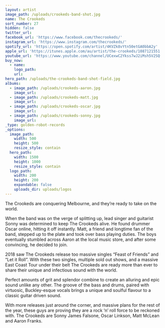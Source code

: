 ```yaml
---
layout: artist
image_path: /uploads/crookeds-band-shot.jpg
name: The Crookeds
sort_number: 27
hidden: false
twitter_url:
facebook_url: 'https://www.facebook.com/thecrookeds/'
instagram_url: 'https://www.instagram.com/thecrookeds/'
spotify_url: 'https://open.spotify.com/artist/4KVZk8vYtn50etGA0bbA2y'
apple_url: 'https://itunes.apple.com/au/artist/the-crookeds/1087121551'
youtube_url: 'https://www.youtube.com/channel/UCexwC2Ykss7wJ2iMsh5V2SQ'
buy_now:
  - name:
    logo_path:
    url:
hero_path: /uploads/the-crookeds-band-shot-field.jpg
albums:
  - image_path: /uploads/crookeds-aaron.jpg
    image_url:
  - image_path: /uploads/crookeds-matt.jpg
    image_url:
  - image_path: /uploads/crookeds-oscar.jpg
    image_url:
  - image_path: /uploads/crookeds-sonny.jpg
    image_url:
_type: golden-robot-records
_options:
  image_path:
    width: 500
    height: 500
    resize_style: contain
  hero_path:
    width: 1500
    height: 1000
    resize_style: contain
  logo_path:
    width: 200
    height: 200
    expandable: false
    uploads_dir: uploads/logos
---
```


The Crookeds are conquering Melbourne, and they’re ready to take on the world.

When the band was on the verge of splitting up, lead singer and guitarist Sonny was determined to keep The Crookeds alive. He found drummer Oscar online, hitting it off instantly. Matt, a friend and longtime fan of the band, stepped up to the plate and took over bass playing duties. The boys eventually stumbled across Aaron at the local music store, and after some convincing, he decided to join.

2018 saw The Crookeds release too massive singles “Feast of Friends” and “Let it Roll”. With these two singles, multiple sold out shows, and a massive East Coast Tour under their belt The Crookeds are ready more than ever to share their unique and infectious sound with the world.

Perfect amounts of grit and splendor combine to create an alluring and epic sound unlike any other. The groove of the bass and drums, paired with virtuosic, Buckley-esque vocals brings a unique and soulful flavour to a classic guitar driven sound.

With more releases just around the corner, and massive plans for the rest of the year, these guys are proving they are a rock ‘n’ roll force to be reckoned with. The Crookeds are Sonny James Falsone, Oscar Linkson, Matt McLean and Aaron Franks.